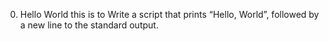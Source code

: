 0. Hello World
this is to Write a script that prints “Hello, World”, followed by a new line to the standard output.
